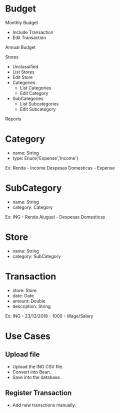 # Budget
Monthly Budget
 - Include Transaction
 - Edit Transaction
 
Annual Budget

Stores
 - Unclassified
 - List Stores
 - Edit Store
 - Categories
   - List Categories
   - Edit Category
 - SubCategories
   - List Subcategories
   - Edit Subcategory

Reports

# Category
  - name: String
  - type: Enum{'Expense','Income'}
  
Ex:
Renda - Income
Despesas Domesticas - Expense

# SubCategory
  - name: String
  - category: Category
  
Ex:
ING - Renda
Aluguel - Despesas Domesticas

# Store
  - name: String
  - category: SubCategory
  
# Transaction
  - store: Store
  - date: Date
  - amount: Double
  - description: String
  
Ex:
ING - 23/12/2018 - 1000 - Wage/Salary

# Use Cases

## Upload file

- Upload the ING CSV file.
- Convert into Bean.
- Save into the database.

## Register Transaction

- Add new transctions manually.
